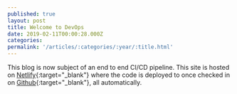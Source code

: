 ```yaml
---
published: true
layout: post
title: Welcome to DevOps
date: 2019-02-11T00:00:28.000Z
categories: 
permalink: '/articles/:categories/:year/:title.html'
---
```

This blog is now subject of an end to end CI/CD pipeline. This site is hosted on [Netlify](https://netlify.com/){:target="_blank"} where the code is deployed to once checked in on [Github](https://github.com/){:target="_blank"}, all automatically.
<!--End of Excerpt--> 